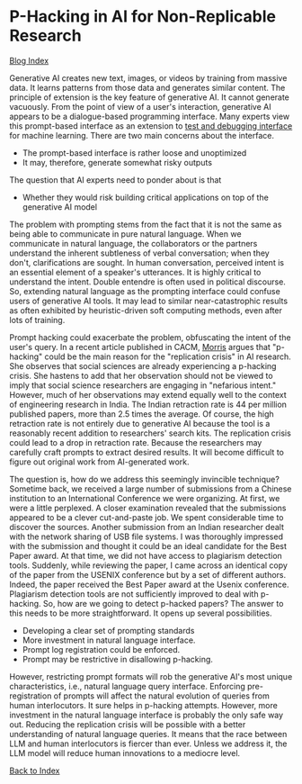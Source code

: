 # P-Hacking in AI for Non-Replicable Research 

[Blog Index](../index.md)

Generative AI creates new text, images, or videos by training from massive data. It 
learns patterns from those data and generates similar content. The principle
of extension is the key feature of generative AI. It cannot generate vacuously. From the point of view of a 
user's interaction, generative AI appears to be a dialogue-based 
programming interface. Many experts view this prompt-based interface as an extension to 
[test and debugging interface](https://dl.acm.org/doi/pdf/10.1145/3673861) for machine learning. 
There are two main concerns about the interface. 
- The prompt-based interface is rather loose and unoptimized
- It may, therefore, generate somewhat risky outputs

The question that AI experts need to ponder about is that 
- Whether they would risk building critical applications on top of the generative AI model

The problem with prompting stems from the fact that it is not the same as being able to communicate in 
pure natural language. When we communicate in natural language, the collaborators or the partners
understand the inherent subtleness of verbal conversation; when they don't, clarifications are sought. 
In human conversation, perceived intent is an essential element of a speaker's utterances. It is highly
critical to understand the intent. Double entendre is often used in political discourse. So, extending 
natural language as the prompting interface could confuse users of generative AI tools. 
It may lead to similar near-catastrophic results as often exhibited by heuristic-driven soft 
computing methods, even after lots of training.

Prompt hacking could exacerbate the problem, obfuscating the intent of the user's query. In a recent
article published in CACM, [Morris](https://dl.acm.org/doi/pdf/10.1145/3673861) argues that "p-hacking"
could be the main reason for the "replication crisis" in AI research. She observes that social sciences 
are already experiencing a p-hacking crisis. She hastens to add that her observation should not be 
viewed to imply that social science researchers are engaging in "nefarious intent." However, much of 
her observations may extend equally well to the context of engineering research in India. The Indian
retraction rate is 44 per million published papers, more than 2.5 times the average. 
Of course, the high retraction rate is not entirely due to generative AI because the tool is a 
reasonably recent addition to researchers' search kits. The replication crisis could lead to 
a drop in retraction rate. Because the researchers may carefully craft prompts to extract 
desired results. It will become difficult to figure out original work from AI-generated work.

The question is, how do we address this seemingly invincible technique? Sometime back, we received
a large number of submissions from a Chinese institution to an International Conference we were 
organizing. At first, we were a little perplexed. A closer examination revealed that the submissions
appeared to be a clever cut-and-paste job. We spent considerable time to discover the sources. 
Another submission from an Indian researcher dealt with the network sharing of USB file systems. 
I was thoroughly impressed with the submission and thought it could be an ideal candidate for the
Best Paper award. At that time, we did not have access to plagiarism detection tools. Suddenly, 
while reviewing the paper, I came across an identical copy of the paper
from the USENIX conference but by a set of different authors. Indeed, the paper received the Best Paper 
award at the Usenix conference. Plagiarism detection tools are not sufficiently improved to deal with 
p-hacking. So, how are we going to detect p-hacked papers? The answer
to this needs to be more straightforward. It opens up several possibilities.
- Developing a clear set of prompting standards
- More investment in natural language interface.
- Prompt log registration could be enforced.
- Prompt may be restrictive in disallowing p-hacking.

However, restricting prompt formats will rob the generative AI's most unique characteristics, i.e., 
natural language query interface. Enforcing pre-registration of prompts will affect the natural evolution
of queries from human interlocutors. It sure helps in p-hacking attempts. However, more investment in the 
natural language interface is probably the only safe way out. Reducing the replication 
crisis will be possible with a better understanding of natural language queries. It means that the race 
between LLM and human interlocutors is fiercer than ever. Unless we address it, the LLM model will
reduce human innovations to a mediocre level. 
 
[Back to Index](../index.md)
